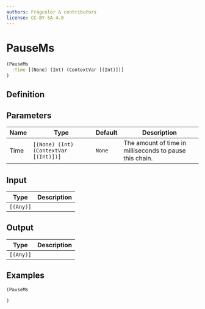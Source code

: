 ```yaml
---
authors: Fragcolor & contributors
license: CC-BY-SA-4.0
---
```



# PauseMs

```clojure
(PauseMs
  :Time [(None) (Int) (ContextVar [(Int)])]
)
```


## Definition




## Parameters

| Name | Type | Default | Description |
|------|------|---------|-------------|
| Time | `[(None) (Int) (ContextVar [(Int)])]` | `None` | The amount of time in milliseconds to pause this chain. |


## Input

| Type | Description |
|------|-------------|
| `[(Any)]` |  |


## Output

| Type | Description |
|------|-------------|
| `[(Any)]` |  |


## Examples

```clojure
(PauseMs

)
```
